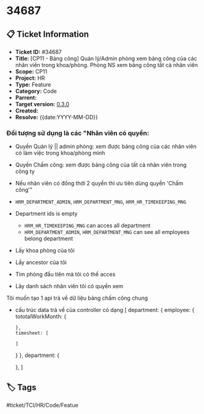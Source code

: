 # 34687

## 📋 Ticket Information

- **Ticket ID:** #34687
- **Title:** [CP11 - Bảng công] Quản lý/Admin phòng xem bảng công của các nhân viên trong khoa/phòng. Phòng NS xem bảng công tất cả nhân viên
- **Scope:** CP11
- **Project:** HR
- **Type:** Feature
- **Category:** Code
- **Parrent:**
- **Target version:** [0.3.0](../../release-note/0.3.0.md)
- **Created:**
- **Resolve:** {{date:YYYY-MM-DD}}

### Đối tượng sử dụng là các "Nhân viên có quyền:

- Quyền Quản lý || admin phòng: xem được bảng công của các nhân viên có làm việc trong khoa/phòng mình
- Quyền Chấm công: xem được bảng công của tất cả nhân viên trong công ty
- Nếu nhân viên có đồng thời 2 quyền thì ưu tiên dùng quyền 'Chấm công'"

- `HRM_DEPARTMENT_ADMIN`, `HRM_DEPARTMENT_MNG`, `HRM_HR_TIMEKEEPING_MNG`

- Department ids is empty
  - `HRM_HR_TIMEKEEPING_MNG` can acces all department
  - `HRM_DEPARTMENT_ADMIN`, `HRM_DEPARTMENT_MNG` can see all employees belong department

- Lấy khoa phòng của tôi
- Lấy ancestor của tôi
- Tìm phòng đầu tiên mà tôi có thể acces

- Lây danh sách nhân viên tôi có quyền xem


Tôi muốn tạo 1 api trả về dữ liệu bảng chấm công chung
- cấu trúc data trả về của controller có dạng
[
  department: {
    employee: {
      tototalWorkMonth: {

      },
      timesheet: [
        
      ]
    }
  },
  department: {

  },
]

## 🏷️ Tags

#ticket/TCI/HR/Code/Featue
